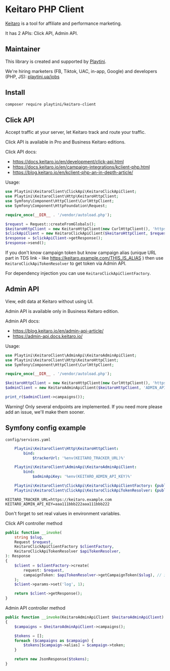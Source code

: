 Keitaro PHP Client
==================

[Keitaro](https://keitaro.io) is a tool for affiliate and performance marketing.

It has 2 APIs: Click API, Admin API.

## Maintainer

This library is created and supported by [Playtini](https://playtini.ua).

We're hiring marketers (FB, Tiktok, UAC, in-app, Google) and developers (PHP, JS): [playtini.ua/jobs](https://playtini.ua/jobs)

## Install

```bash
composer require playtini/keitaro-client
```

## Click API

Accept traffic at your server, let Keitaro track and route your traffic.

Click API is available in Pro and Business Keitaro editions.

Click API docs:
* https://docs.keitaro.io/en/development/click-api.html
* https://docs.keitaro.io/en/campaign-integrations/kclient-php.html
* https://blog.keitaro.io/en/kclient-php-an-in-depth-article/

Usage:
```php
use Playtini\KeitaroClient\ClickApi\KeitaroClickApiClient;
use Playtini\KeitaroClient\Http\KeitaroHttpClient;
use Symfony\Component\HttpClient\CurlHttpClient;
use Symfony\Component\HttpFoundation\Request;

require_once(__DIR__ . '/vendor/autoload.php');

$request = Request::createFromGlobals();
$keitaroHttpClient = new KeitaroHttpClient(new CurlHttpClient(), 'https://keitaro.example.com'); // change to your TDS domain
$clickApiClient = new KeitaroClickApiClient($keitaroHttpClient, $request, 'CAMPAIGN_TOKEN_HERE'); // change campaign token
$response = $clickApiClient->getResponse();
$response->send();
```

If you don't know campaign token but know campaign alias (unique URL part in TDS link - like
https://keitaro.example.com/THIS_IS_ALIAS ) then use `KeitaroClickApiTokenResolver` to get token via Admin API.

For dependency injection you can use `KeitaroClickApiClientFactory`.

## Admin API

View, edit data at Keitaro without using UI.

Admin API is available only in Business Keitaro edition.

Admin API docs:
* https://blog.keitaro.io/en/admin-api-article/
* https://admin-api.docs.keitaro.io/

Usage:

```php
use Playtini\KeitaroClient\AdminApi\KeitaroAdminApiClient;
use Playtini\KeitaroClient\Http\KeitaroHttpClient;
use Symfony\Component\HttpClient\CurlHttpClient;

require_once(__DIR__ . '/vendor/autoload.php');

$keitaroHttpClient = new KeitaroHttpClient(new CurlHttpClient(), 'https://keitaro.example.com'); // change to your TDS domain
$adminClient = new KeitaroAdminApiClient($keitaroHttpClient, 'ADMIN_API_KEY_HERE'); // change api key

print_r($adminClient->campaigns());
```

Warning! Only several endpoints are implemented. If you need more please add an issue, we'll make them sooner.

## Symfony config example

`config/services.yaml`

```yaml
    Playtini\KeitaroClient\Http\KeitaroHttpClient:
        bind:
            $trackerUrl: '%env(KEITARO_TRACKER_URL)%'

    Playtini\KeitaroClient\AdminApi\KeitaroAdminApiClient:
        bind:
            $adminApiKey: '%env(KEITARO_ADMIN_API_KEY)%'

    Playtini\KeitaroClient\ClickApi\KeitaroClickApiClientFactory: {public: true}
    Playtini\KeitaroClient\ClickApi\KeitaroClickApiTokenResolver: {public: true}
```

```.env
KEITARO_TRACKER_URL=https://keitaro.example.com
KEITARO_ADMIN_API_KEY=aaa111bbb222aaa111bbb222
```
Don't forget to set real values in environment variables.

Click API controller method
```php
public function __invoke(
    string $slug,
    Request $request,
    KeitaroClickApiClientFactory $clientFactory,
    KeitaroClickApiTokenResolver $apiTokenResolver,
): Response
{
    $client = $clientFactory->create(
        request: $request,
        campaignToken: $apiTokenResolver->getCampaignToken($slug), // it's cached
    );
    $client->params->set('log', 1);

    return $client->getResponse();
}
```

Admin API controller method
```php
public function __invoke(KeitaroAdminApiClient $keitaroAdminApiClient): JsonResponse
{
    $campaigns = $keitaroAdminApiClient->campaigns();

    $tokens = [];
    foreach ($campaigns as $campaign) {
        $tokens[$campaign->alias] = $campaign->token;
    }

    return new JsonResponse($tokens);
}
```

